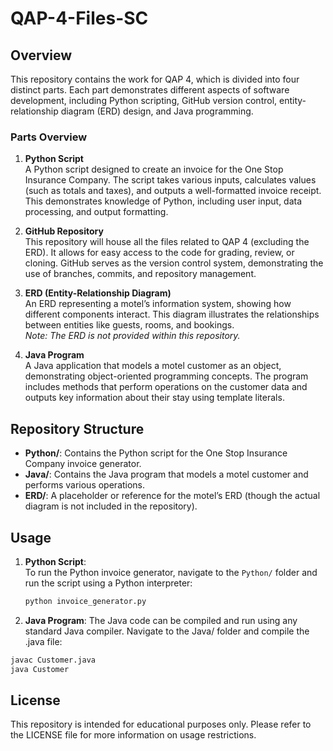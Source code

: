# QAP-4-Files-SC

## Overview
This repository contains the work for QAP 4, which is divided into four distinct parts. Each part demonstrates different aspects of software development, including Python scripting, GitHub version control, entity-relationship diagram (ERD) design, and Java programming.

### Parts Overview
1. **Python Script**  
   A Python script designed to create an invoice for the One Stop Insurance Company. The script takes various inputs, calculates values (such as totals and taxes), and outputs a well-formatted invoice receipt. This demonstrates knowledge of Python, including user input, data processing, and output formatting.

2. **GitHub Repository**  
   This repository will house all the files related to QAP 4 (excluding the ERD). It allows for easy access to the code for grading, review, or cloning. GitHub serves as the version control system, demonstrating the use of branches, commits, and repository management.

3. **ERD (Entity-Relationship Diagram)**  
   An ERD representing a motel’s information system, showing how different components interact. This diagram illustrates the relationships between entities like guests, rooms, and bookings.  
   *Note: The ERD is not provided within this repository.*

4. **Java Program**  
   A Java application that models a motel customer as an object, demonstrating object-oriented programming concepts. The program includes methods that perform operations on the customer data and outputs key information about their stay using template literals.

## Repository Structure
- **Python/**: Contains the Python script for the One Stop Insurance Company invoice generator.
- **Java/**: Contains the Java program that models a motel customer and performs various operations.
- **ERD/**: A placeholder or reference for the motel’s ERD (though the actual diagram is not included in the repository).

## Usage
1. **Python Script**:  
   To run the Python invoice generator, navigate to the `Python/` folder and run the script using a Python interpreter:
   ```bash
   python invoice_generator.py
   ```
2. **Java Program**:
The Java code can be compiled and run using any standard Java compiler. Navigate to the Java/ folder and compile the .java file:
```bash
javac Customer.java
java Customer
```
## License

This repository is intended for educational purposes only. Please refer to the LICENSE file for more information on usage restrictions.

